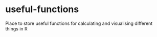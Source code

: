 # useful-functions
Place to store useful functions for calculating and visualising different things in R
